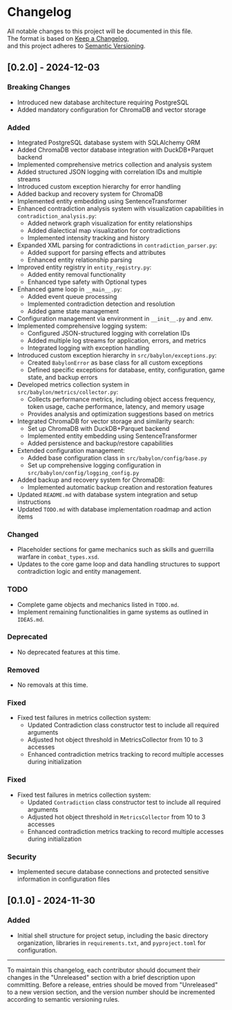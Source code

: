 # Changelog

All notable changes to this project will be documented in this file.  
The format is based on [Keep a Changelog](https://keepachangelog.com/en/1.0.0/),  
and this project adheres to [Semantic Versioning](https://semver.org/spec/v2.0.0.html).

## [0.2.0] - 2024-12-03

### Breaking Changes
- Introduced new database architecture requiring PostgreSQL
- Added mandatory configuration for ChromaDB and vector storage

### Added
- Integrated PostgreSQL database system with SQLAlchemy ORM
- Added ChromaDB vector database integration with DuckDB+Parquet backend
- Implemented comprehensive metrics collection and analysis system
- Added structured JSON logging with correlation IDs and multiple streams
- Introduced custom exception hierarchy for error handling
- Added backup and recovery system for ChromaDB
- Implemented entity embedding using SentenceTransformer
- Enhanced contradiction analysis system with visualization capabilities in `contradiction_analysis.py`:
  - Added network graph visualization for entity relationships
  - Added dialectical map visualization for contradictions
  - Implemented intensity tracking and history
- Expanded XML parsing for contradictions in `contradiction_parser.py`:
  - Added support for parsing effects and attributes
  - Enhanced entity relationship parsing
- Improved entity registry in `entity_registry.py`:
  - Added entity removal functionality
  - Enhanced type safety with Optional types
- Enhanced game loop in `__main__.py`:
  - Added event queue processing
  - Implemented contradiction detection and resolution
  - Added game state management
- Configuration management via environment in `__init__.py` and .env.
- Implemented comprehensive logging system:
  - Configured JSON-structured logging with correlation IDs
  - Added multiple log streams for application, errors, and metrics
  - Integrated logging with exception handling
- Introduced custom exception hierarchy in `src/babylon/exceptions.py`:
  - Created `BabylonError` as base class for all custom exceptions
  - Defined specific exceptions for database, entity, configuration, game state, and backup errors
- Developed metrics collection system in `src/babylon/metrics/collector.py`:
  - Collects performance metrics, including object access frequency, token usage, cache performance, latency, and memory usage
  - Provides analysis and optimization suggestions based on metrics
- Integrated ChromaDB for vector storage and similarity search:
  - Set up ChromaDB with DuckDB+Parquet backend
  - Implemented entity embedding using SentenceTransformer
  - Added persistence and backup/restore capabilities
- Extended configuration management:
  - Added base configuration class in `src/babylon/config/base.py`
  - Set up comprehensive logging configuration in `src/babylon/config/logging_config.py`
- Added backup and recovery system for ChromaDB:
  - Implemented automatic backup creation and restoration features
- Updated `README.md` with database system integration and setup instructions
- Updated `TODO.md` with database implementation roadmap and action items

### Changed
- Placeholder sections for game mechanics such as skills and guerrilla warfare in `combat_types.xsd`.
- Updates to the core game loop and data handling structures to support contradiction logic and entity management.

### TODO
- Complete game objects and mechanics listed in `TODO.md`.
- Implement remaining functionalities in game systems as outlined in `IDEAS.md`.

### Deprecated
- No deprecated features at this time.

### Removed
- No removals at this time.

### Fixed
- Fixed test failures in metrics collection system:
  - Updated Contradiction class constructor test to include all required arguments
  - Adjusted hot object threshold in MetricsCollector from 10 to 3 accesses
  - Enhanced contradiction metrics tracking to record multiple accesses during initialization

### Fixed
- Fixed test failures in metrics collection system:
  - Updated `Contradiction` class constructor test to include all required arguments
  - Adjusted hot object threshold in `MetricsCollector` from 10 to 3 accesses
  - Enhanced contradiction metrics tracking to record multiple accesses during initialization

### Security
- Implemented secure database connections and protected sensitive information in configuration files

## [0.1.0] - 2024-11-30

### Added
- Initial shell structure for project setup, including the basic directory organization, libraries in `requirements.txt`, and `pyproject.toml` for configuration.
---

To maintain this changelog, each contributor should document their changes in the "Unreleased" section with a brief description upon committing. Before a release, entries should be moved from "Unreleased" to a new version section, and the version number should be incremented according to semantic versioning rules.
